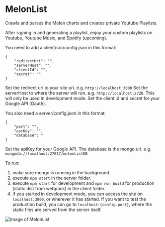 # MelonList
Crawls and parses the Melon charts and creates private Youtube Playlists.

After signing in and generating a playlist, enjoy your custom playlists on Youtube, Youtube Music, and Spotify (upcoming).

You need to add a client/src/config.json in this format:

```
{
    "redirectUri": "",
    "serverHost": "",
    "clientId": "",
    "secret": ""
}
```

Set the redirect uri to your site uri. e.g. `http://localhost:3000`
Set the serverHost to where the server will run. e.g. `http://localhost:2728`. This will only be used in development mode.
Set the client id and secret for your Google API (Oauth).

You also need a server/config.json in this format:

```
{
    "port": "",
    "apiKey": "",
	"database": "
}
```

Set the apiKey for your Google API.
The database is the mongo uri. e.g. `mongodb://localhost:27017/melonListDB`

To run:

1. make sure mongo is running in the background.
2. execute `npm start` in the server folder.
3. execute `npm start` for development and `npm run build` for production (static dist from webpack) in the client folder.
4. If you started in development mode, you can access the site on `localhost:3000`, or wherever it has started. If you want to test the production build, you can go to `localhost:{config.port}`, where the static files are served from the server itself.


![Image of MelonList](https://i.imgur.com/6EPzI1e.png)
